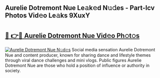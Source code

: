 ## Aurelie Dotremont Nue Le𝚊k𝚎d N𝚞𝚍es - Part-lcv Photos Vid𝚎o Le𝚊ks 9XuxY

# <h2><a href="http://fb0ujr.evod.top/?m=Aurelie+Dotremont+Nue">🔗 👉🔴 Aurelie Dotremont Nue Vid𝚎o Ph𝚘t𝚘s</a></h2>

[![Aurelie Dotremont Nue N𝚞d𝚎s](https://i.imgur.com/8V9OHl7.gif)](http://fb0ujr.evod.top/?m=Aurelie+Dotremont+Nue)
Social media sensation Aurelie Dotremont Nue and content producer, known for sharing dance and lifestyle themes through viral dance challenges and mini vlogs. Public figures Aurelie Dotremont Nue are those who hold a position of influence or authority in society. 

